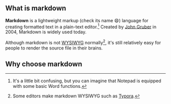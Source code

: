 ## What is markdown

**Markdown** is a lightweight markup (check its name :smile:) language for creating formatted text in a plain-text editor.[^1] Created by [John Gruber](https://en.wikipedia.org/wiki/John_Gruber) in 2004, Markdown is widely used today.

[^1]: It's a little bit confusing, but you can imagine that Notepad is equipped with some basic Word functions.

Although markdown is not [WYSIWYG](https://en.wikipedia.org/wiki/WYSIWYG) normally[^2], it's still relatively easy for people to render the source file in their brains.

[^2]: Some editors make markdown WYSIWYG such as [Typora](https://typora.io).

## Why choose markdown
